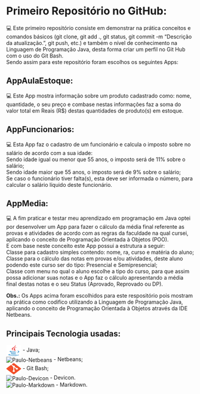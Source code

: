 # Primeiro Repositório no GitHub:
💻  Este primeiro repositório consiste em demonstrar na prática conceitos e comandos básicos (git clone, git add ., git status, git commit -m “Descrição da atualização.”, git push, etc.) e também o nível de conhecimento na Linguagem de Programação Java, desta forma criar um perfil no Git Hub com o uso do Git Bash.<br>
Sendo assim para este repositório foram escolhos os seguintes Apps:

## AppAulaEstoque:
💻  Este App mostra informação sobre um produto cadastrado como: nome, quantidade, o seu preço e combase nestas informações faz a soma do valor total em Reais (R$) destas quantidades de produto(s) em estoque.

## AppFuncionarios:
💻  Esta App faz o cadastro de um funcionário e calcula o imposto sobre no salário de acordo com a sua idade:<br>
Sendo idade igual ou menor que 55 anos, o imposto será de 11% sobre o salário;<br> 
Sendo idade maior que 55 anos, o imposto será de 9% sobre o salário;<br>
Se caso o funcionário tiver falta(s), esta deve ser informada o número, para calcular o salário líquido deste funcionário. 

## AppMedia:
💻  A fim praticar e testar meu aprendizado em programação em Java optei por desenvolver um App para fazer o cálculo da média final referente as provas e atividades de acordo com as regras da faculdade na qual cursei, aplicando o conceito de Programação Orientada à Objetos (POO).<br>
E com base neste conceito este App possui a estrutura a seguir:<br>
Classe para cadastro simples contendo: nome, ra, curso e matéria do aluno;<br>
Classe para o cálculo das notas em provas e/ou atividades, deste aluno podendo este curso ser do tipo: Presencial e Semipresencial;<br>
Classe com menu no qual o aluno escolhe a tipo do curso, para que assim possa adicionar suas notas e o App faz o cálculo apresentando a média final destas notas e o seu Status (Aprovado, Reprovado ou DP).

<strong>Obs.:</strong> Os Apps acima foram escolhidos para este respositório pois mostram na prática como codifico  utilizando a Linguagem de Programação Java, aplicando o conceito de Programação Orientada à Objetos através da IDE Netbeans.

##

## Principais Tecnologia usadas:

  <img align="center" alt="Paulo-Java" height="30" width="40" src="https://github.com/devicons/devicon/blob/master/icons/java/java-original.svg"> - Java;<br>
  <img align="center" alt="Paulo-Netbeans" height="30" width="40" src="https://upload.wikimedia.org/wikipedia/commons/9/98/Apache_NetBeans_Logo.svg"> - Netbeans;<br>
  <img align="center" alt="Paulo-Git" height="30" width="40" src="https://raw.githubusercontent.com/devicons/devicon/master/icons/git/git-plain.svg"> - Git Bash;<br>
  <img align="center" alt="Paulo-Devicon" height="30" width="40" src="https://cdn.jsdelivr.net/gh/devicons/devicon/icons/devicon/devicon-original.svg"> - Devicon.<br>
  <img align="center" alt="Paulo-Markdown" height="30" width="40" src="https://cdn.jsdelivr.net/gh/devicons/devicon/icons/markdown/markdown-original.svg"> - Markdown.<br>